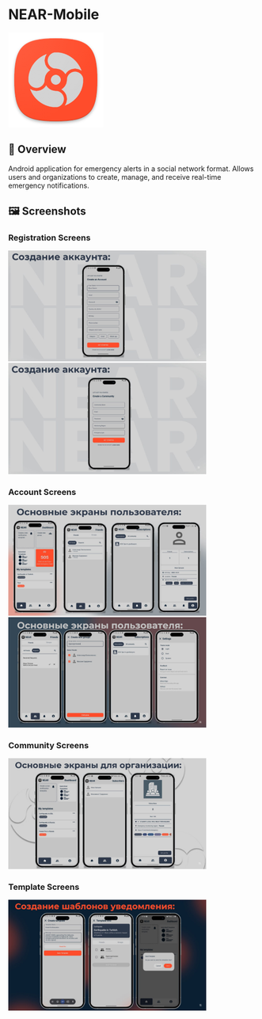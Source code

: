 # NEAR-Mobile

![App Logo](img/logo.png)

## 📌 Overview

Android application for emergency alerts in a social network format. Allows users and organizations to create, manage, and receive real-time emergency notifications.

## 🖼️ Screenshots

### Registration Screens
<img src="img/create_user.jpg" width="400">
<img src="img/create_community.jpg" width="400">

### Account Screens
<img src="img/screens_account.jpg" width="400">
<img src="img/screens_account_2.jpg" width="400">

### Community Screens
<img src="img/screens_community.jpg" width="400" alt="community screens">

### Template Screens
<img src="img/create_template.jpg" width="400">
